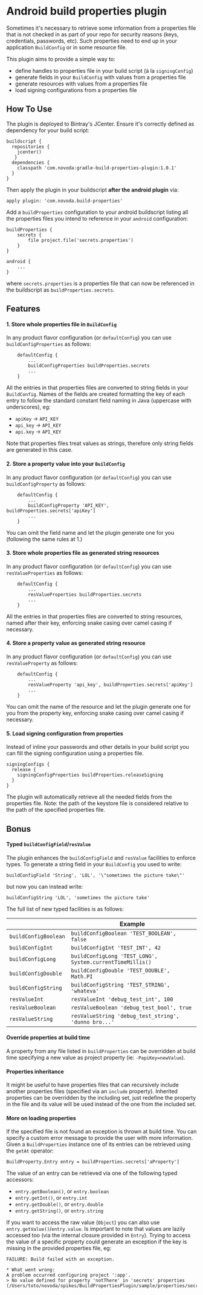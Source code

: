 # Android build properties plugin

Sometimes it's necessary to retrieve some information from a properties 
file that is not checked in as part of your repo for security reasons 
(keys, credentials, passwords, etc). Such properties need to end up in 
your application `BuildConfig` or in some resource file.

This plugin aims to provide a simple way to:
- define handles to properties file in your build script (à la `signingConfig`)
- generate fields in your `BuildConfig` with values from a properties file
- generate resources with values from a properties file
- load signing configurations from a properties file


## How To Use

The plugin is deployed to Bintray's JCenter. Ensure it's correctly defined
as dependency for your build script:

```
buildscript {
  repositories {
    jcenter()
   }
  dependencies {
    classpath 'com.novoda:gradle-build-properties-plugin:1.0.1'
  }
}
```
Then apply the plugin in your buildscript **after the android plugin** via:  
```
apply plugin: 'com.novoda.build-properties'
```
Add a `buildProperties` configuration to your android buildscript listing
all the properties files you intend to reference in your `android` configuration:
```
buildProperties {
    secrets {
        file project.file('secrets.properties')
    }
}

android {
    ...
}
```
where `secrets.properties` is a properties file that can now be referenced
in the buildscript as `buildProperties.secrets`.   

## Features

#### 1. Store whole properties file in `BuildConfig`
In any product flavor configuration (or `defaultConfig`) you can use
`buildConfigProperties` as follows:

```
    defaultConfig {
        ...
        buildConfigProperties buildProperties.secrets
        ...
    }
```
All the entries in that properties files are converted to string fields
in your `BuildConfig`. Names of the fields are created formatting the key
of each entry to follow the standard constant field naming in Java
(uppercase with underscores), eg:

- `apiKey` -> `API_KEY`
- `api_key` -> `API_KEY`
- `api.key` -> `API_KEY`

Note that properties files treat values as strings, therefore only string
fields are generated in this case.

#### 2. Store a property value into your `BuildConfig`
In any product flavor configuration (or `defaultConfig`) you can use
`buildConfigProperty` as follows:
```
    defaultConfig {
        ...
        buildConfigProperty 'API_KEY', buildProperties.secrets['apiKey']
        ...
    }
```
You can omit the field name and let the plugin generate one for you
(following the same rules at 1.)

#### 3. Store whole properties file as generated string resources
In any product flavor configuration (or `defaultConfig`) you can use
`resValueProperties` as follows:

```
    defaultConfig {
        ...
        resValueProperties buildProperties.secrets
        ...
    }
```
All the entries in that properties files are converted to string resources,
named after their key, enforcing snake casing over camel casing if necessary.


#### 4. Store a property value as generated string resource
In any product flavor configuration (or `defaultConfig`) you can use
`resValueProperty` as follows:

```
    defaultConfig {
        ...
        resValueProperty 'api_key', buildProperties.secrets['apiKey']
        ...
    }
```
You can omit the name of the resource and let the plugin generate one for
you from the property key, enforcing snake casing over camel casing if necessary.


#### 5. Load signing configuration from properties
Instead of inline your passwords and other details in your build script
you can fill the signing configuration using a properties file.
```
signingConfigs {
  release {
    signingConfigProperties buildProperties.releaseSigning
  }
}
```
The plugin will automatically retrieve all the needed fields from the
properties file. Note: the path of the keystore file is considered relative
to the path of the specified properties file.

## Bonus

#### Typed `buildConfigField`/`resValue`
The plugin enhances the `buildConfigField` and `resValue` facilities to
enforce types. To generate a string field in your `BuildConfig` you used to write:
```
buildConfigField 'String', 'LOL', '\"sometimes the picture take\"'
```
but now you can instead write:
```
buildConfigString 'LOL', 'sometimes the picture take'
```
The full list of new typed facilities is as follows:

| | Example |
|----|----|
|`buildConfigBoolean` | `buildConfigBoolean 'TEST_BOOLEAN', false`|
|`buildConfigInt` | `buildConfigInt 'TEST_INT', 42`|
|`buildConfigLong` | `buildConfigLong 'TEST_LONG', System.currentTimeMillis()`|
|`buildConfigDouble` | `buildConfigDouble 'TEST_DOUBLE', Math.PI`|
|`buildConfigString` | `buildConfigString 'TEST_STRING', 'whateva'`|
|`resValueInt`| `resValueInt 'debug_test_int', 100`|
|`resValueBoolean` | `resValueBoolean 'debug_test_bool', true`|
|`resValueString` | `resValueString 'debug_test_string', 'dunno bro...'`|

#### Override properties at build time
A property from any file listed in `buildProperties` can be overridden at
build time specifying a new value as project property (ie: `-PapiKey=newValue`).

#### Properties inheritance
It might be useful to have properties files that can recursively include
another properties files (specified via an `include` property).
Inherited properties can be overridden by the including set, just redefine
the property in the file and its value will be used instead of the one
from the included set.
 

#### More on loading properties
If the specified file is not found an exception is thrown at build time.
You can specify a custom error message to provide the user with more information.
Given a `BuildProperties` instance one of its entries can be retrieved using the `getAt` operator:

`BuildProperty.Entry entry = buildProperties.secrets['aProperty']`

The value of an entry can be retrieved via one of the following typed accessors:

- `entry.getBoolean()`, or `entry.boolean`
- `entry.getInt()`, or `entry.int`
- `entry.getDouble()`, or `entry.double`
- `entry.getString()`, or `entry.string`

If you want to access the raw value (`Object`) you can also use `entry.getValue()`/`entry.value`.
Is important to note that values are lazily accessed too (via the internal closure provided in `Entry`).
Trying to access the value of a specific property could generate an exception
if the key is missing in the provided properties file, eg:
```
FAILURE: Build failed with an exception.

* What went wrong:
A problem occurred configuring project ':app'.
> No value defined for property 'notThere' in 'secrets' properties (/Users/toto/novoda/spikes/BuildPropertiesPlugin/sample/properties/secrets.properties)

```

